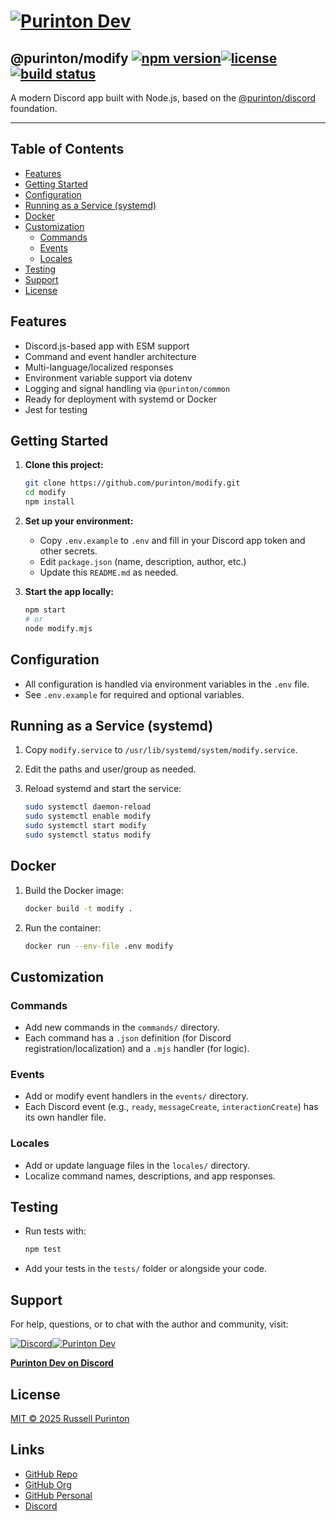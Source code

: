# [![Purinton Dev](https://purinton.us/logos/brand.png)](https://discord.gg/QSBxQnX7PF)

## @purinton/modify [![npm version](https://img.shields.io/npm/v/@purinton/modify.svg)](https://www.npmjs.com/package/@purinton/modify)[![license](https://img.shields.io/github/license/purinton/modify.svg)](LICENSE)[![build status](https://github.com/purinton/modify/actions/workflows/nodejs.yml/badge.svg)](https://github.com/purinton/modify/actions)

A modern Discord app built with Node.js, based on the [@purinton/discord](https://github.com/purinton/discord) foundation.

---

## Table of Contents

- [Features](#features)
- [Getting Started](#getting-started)
- [Configuration](#configuration)
- [Running as a Service (systemd)](#running-as-a-service-systemd)
- [Docker](#docker)
- [Customization](#customization)
  - [Commands](#commands)
  - [Events](#events)
  - [Locales](#locales)
- [Testing](#testing)
- [Support](#support)
- [License](#license)

## Features

- Discord.js-based app with ESM support
- Command and event handler architecture
- Multi-language/localized responses
- Environment variable support via dotenv
- Logging and signal handling via `@purinton/common`
- Ready for deployment with systemd or Docker
- Jest for testing

## Getting Started

1. **Clone this project:**

   ```bash
   git clone https://github.com/purinton/modify.git
   cd modify
   npm install
   ```

2. **Set up your environment:**
   - Copy `.env.example` to `.env` and fill in your Discord app token and other secrets.
   - Edit `package.json` (name, description, author, etc.)
   - Update this `README.md` as needed.

3. **Start the app locally:**

   ```bash
   npm start
   # or
   node modify.mjs
   ```

## Configuration

- All configuration is handled via environment variables in the `.env` file.
- See `.env.example` for required and optional variables.

## Running as a Service (systemd)

1. Copy `modify.service` to `/usr/lib/systemd/system/modify.service`.
2. Edit the paths and user/group as needed.
3. Reload systemd and start the service:

   ```bash
   sudo systemctl daemon-reload
   sudo systemctl enable modify
   sudo systemctl start modify
   sudo systemctl status modify
   ```

## Docker

1. Build the Docker image:

   ```bash
   docker build -t modify .
   ```

2. Run the container:

   ```bash
   docker run --env-file .env modify
   ```

## Customization

### Commands

- Add new commands in the `commands/` directory.
- Each command has a `.json` definition (for Discord registration/localization) and a `.mjs` handler (for logic).

### Events

- Add or modify event handlers in the `events/` directory.
- Each Discord event (e.g., `ready`, `messageCreate`, `interactionCreate`) has its own handler file.

### Locales

- Add or update language files in the `locales/` directory.
- Localize command names, descriptions, and app responses.

## Testing

- Run tests with:

  ```bash
  npm test
  ```

- Add your tests in the `tests/` folder or alongside your code.

## Support

For help, questions, or to chat with the author and community, visit:

[![Discord](https://purinton.us/logos/discord_96.png)](https://discord.gg/QSBxQnX7PF)[![Purinton Dev](https://purinton.us/logos/purinton_96.png)](https://discord.gg/QSBxQnX7PF)

**[Purinton Dev on Discord](https://discord.gg/QSBxQnX7PF)**

## License

[MIT © 2025 Russell Purinton](LICENSE)

## Links

- [GitHub Repo](https://github.com/purinton/modify)
- [GitHub Org](https://github.com/purinton)
- [GitHub Personal](https://github.com/rpurinton)
- [Discord](https://discord.gg/QSBxQnX7PF)
